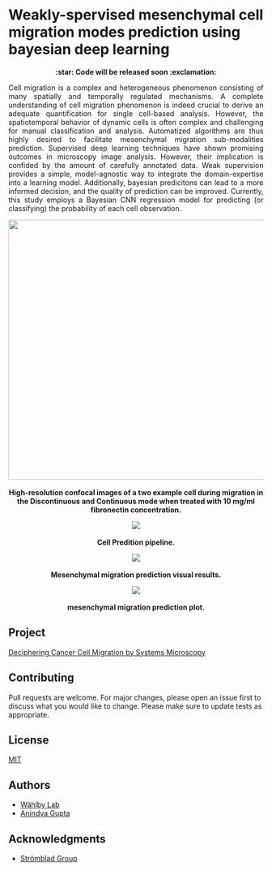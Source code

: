 # Weakly-spervised mesenchymal cell migration modes prediction using bayesian deep learning

<p align="center">
  <b>:star: Code will be released soon :exclamation:</b><br>
</p>


<p align="justify">
Cell migration is a complex and heterogeneous phenomenon consisting of many spatially and temporally regulated mechanisms. A complete understanding of cell migration phenomenon is indeed crucial to derive an adequate quantification for single cell-based analysis. However, the spatiotemporal behavior of dynamic cells is often complex and challenging for manual classification and analysis. Automatized algorithms are thus highly desired to facilitate mesenchymal migration sub-modalities prediction. Supervised deep learning techniques have shown promising outcomes in microscopy image analysis. However, their implication is confided by the amount of carefully annotated data. Weak supervision provides a simple, model-agnostic way to integrate the domain-expertise into a learning model. Additionally, bayesian predicitons can lead to a more informed decision, and the quality of prediction can be improved. Currently, this study employs a Bayesian CNN regression model for predicting (or classifying) the probability of each cell observation.
</p>

<p align="center">
  <img width="512" height="512" src="https://github.com/anindgupta/isbi2020/blob/master/paperImages/cell_migration_movement.gif">
  <br><br>
  <b>High-resolution confocal images of a two example cell during migration in the Discontinuous and Continuous mode 
    when treated with 10 mg/ml fibronectin concentration.</b><br>
</p>

<p align="center">
   <img src="https://github.com/anindgupta/isbi2020/blob/master/paperImages/r4.png">
  <br><br>
  <b>Cell Predition pipeline.</b><br>
</p>

<p align="center">
   <img src="https://github.com/anindgupta/isbi2020/blob/master/paperImages/r2.png">
  <br><br>
  <b>Mesenchymal migration prediction visual results.</b><br>
</p>

<p align="center">
   <img src="https://github.com/anindgupta/isbi2020/blob/master/paperImages/r1.png">
  <br><br>
  <b>mesenchymal migration prediction plot.</b><br>
</p>

## Project
[Deciphering Cancer Cell Migration by Systems Microscopy](https://sysmic.ki.se) 


## Contributing
Pull requests are welcome. For major changes, please open an issue first to 
discuss what you would like to change. Please make sure to update tests as appropriate.

## License
[MIT](https://choosealicense.com/licenses/mit/) 

## Authors

* [Wählby Lab](http://user.it.uu.se/~cli05194/research_n_support.html)
* [Anindya Gupta](https://www.it.uu.se/katalog/anigu165)

## Acknowledgments

* [Strömblad Group](https://ki.se/en/bionut/cell-biology-of-cancer-staffan-stromblad-0)
